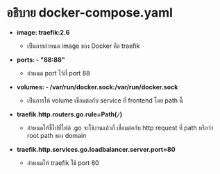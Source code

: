 # อธิบาย docker-compose.yaml

- **image: traefik:2.6**

    - เป็นการกำหนด image ของ Docker คือ traefik
    
- **ports: - "88:88"**
 
    - กำหนด port ไว้ที่ port 88
    
- **volumes: - /var/run/docker.sock:/var/run/docker.sock**

    - เป็นการให้ volume เชื่อมต่อกับ service ที่ frontend โดย path นี้

- **traefik.http.routers.go.rule=Path(`/`)**

    - กำหนดให้ชี้ไปที่ไฟล์ .go จะใช้งานแล้วก็ เชื่อมต่อกับ http request ที่ path หรือว่า root path ของ domain

- **traefik.http.services.go.loadbalancer.server.port=80**

    - กำหนดให้ traefik ใช้ port 80
